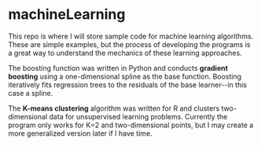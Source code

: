 # machineLearning

This repo is where I will store sample code for machine learning algorithms. These are simple examples, but the process of developing the programs is a great way to understand the mechanics of these learning approaches.

The boosting function was written in Python and conducts **gradient boosting** using a one-dimensional spline as the base function. Boosting iteratively fits regression trees to the residuals of the base learner--in this case a spline.

The **K-means clustering** algorithm was written for R and clusters two-dimensional data for unsupervised learning problems. Currently the program only works for K=2 and two-dimensional points, but I may create a more generalized version later if I have time.
